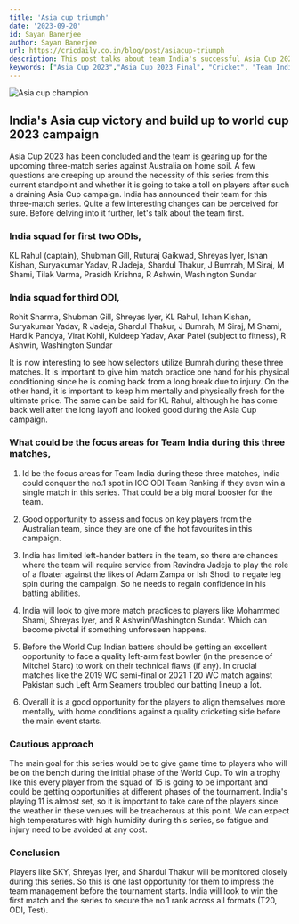 ```yaml
---
title: 'Asia cup triumph'
date: '2023-09-20'
id: Sayan Banerjee
author: Sayan Banerjee
url: https://cricdaily.co.in/blog/post/asiacup-triumph
description: This post talks about team India's successful Asia Cup 2023 campaign and build up to Cricket World Cup 2023
keywords: ["Asia Cup 2023","Asia Cup 2023 Final", "Cricket", "Team India", "India vs Sri Lanka","Cricket World Cup 2023"]
---
```


![Asia cup champion](https://ik.imagekit.io/gglohxep8/images/Asiacup.jpeg?updatedAt=1695110655424)  


## India's Asia cup victory and build up to world cup 2023 campaign

Asia Cup 2023 has been concluded and the team is gearing up for the upcoming three-match series against Australia on home soil. A few questions are creeping up around the necessity of this series from this current standpoint and whether it is going to take a toll on players after such a draining Asia Cup campaign.
India has announced their team for this three-match series. Quite a few interesting changes can be perceived for sure. Before delving into it further, let's talk about the team first.

### India squad for first two ODIs,
 KL Rahul (captain), Shubman Gill, Ruturaj Gaikwad, Shreyas Iyer, Ishan Kishan, Suryakumar Yadav, R Jadeja, Shardul Thakur, J Bumrah, M Siraj, M Shami, Tilak Varma, Prasidh Krishna, R Ashwin, Washington Sundar

### India squad for third ODI,
Rohit Sharma, Shubman Gill, Shreyas Iyer, KL Rahul, Ishan Kishan, Suryakumar Yadav, R Jadeja, Shardul Thakur, J Bumrah, M Siraj, M Shami, Hardik Pandya, Virat Kohli, Kuldeep Yadav, Axar Patel (subject to fitness), R Ashwin, Washington Sundar

It is now interesting to see how selectors utilize Bumrah during these three matches. It is important to give him match practice one hand for his physical conditioning since he is coming back from a long break due to injury. On the other hand, it is important to keep him mentally and physically fresh for the ultimate price. The same can be said for KL Rahul, although he has come back well after the long layoff and looked good during the Asia Cup campaign.

### What could be the focus areas for Team India during this three matches,

1. ld be the focus areas for Team India during these three matches,
India could conquer the no.1 spot in ICC ODI Team Ranking if they even win a single match in this series. That could be a big moral booster for the team.

2. Good opportunity to assess and focus on key players from the Australian team, since they are one of the hot favourites in this campaign.

3. India has limited left-hander batters in the team, so there are chances where the team will require service from Ravindra Jadeja to play the role of a floater against the likes of Adam Zampa or Ish Shodi to negate leg spin during the campaign. So he needs to regain confidence in his batting abilities.

4. India will look to give more match practices to players like Mohammed Shami, Shreyas Iyer, and R Ashwin/Washington Sundar. Which can become pivotal if something unforeseen happens.

5. Before the World Cup Indian batters should be getting an excellent opportunity to face a quality left-arm fast bowler (in the presence of Mitchel Starc) to work on their technical flaws (if any). In crucial matches like the 2019 WC semi-final or 2021 T20 WC match against Pakistan such Left Arm Seamers troubled our batting lineup a lot.

6. Overall it is a good opportunity for the players to align themselves more mentally, with home conditions against a quality cricketing side before the main event starts.

### Cautious approach

The main goal for this series would be to give game time to players who will be on the bench during the initial phase of the World Cup. To win a trophy like this every player from the squad of 15 is going to be important and could be getting opportunities at different phases of the tournament. India's playing 11 is almost set, so it is important to take care of the players since the weather in these venues will be treacherous at this point. We can expect high temperatures with high humidity during this series, so fatigue and injury need to be avoided at any cost.

### Conclusion

Players like SKY, Shreyas Iyer, and Shardul Thakur will be monitored closely during this series. So this is one last opportunity for them to impress the team management before the tournament starts. India will look to win the first match and the series to secure the no.1 rank across all formats (T20, ODI, Test).

